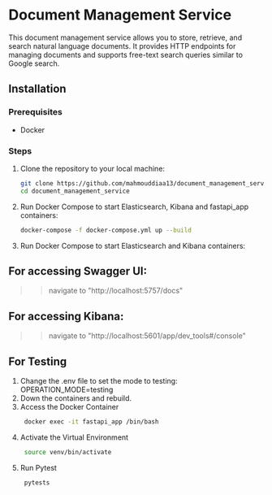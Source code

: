 # Document Management Service

This document management service allows you to store, retrieve, and search natural language documents. It provides HTTP endpoints for managing documents and supports free-text search queries similar to Google search.

## Installation

### Prerequisites

- Docker

### Steps

1. Clone the repository to your local machine:

   ```bash
   git clone https://github.com/mahmouddiaa13/document_management_service.git
   cd document_management_service

2. Run Docker Compose to start Elasticsearch, Kibana and fastapi_app containers:

    ```bash
    docker-compose -f docker-compose.yml up --build

3. Run Docker Compose to start Elasticsearch and Kibana containers:
## For accessing Swagger UI:
>> navigate to "http://localhost:5757/docs"
## For accessing Kibana:
>> navigate to "http://localhost:5601/app/dev_tools#/console"
## For Testing
1. Change the .env file to set the mode to testing: OPERATION_MODE=testing
2. Down the containers and rebuild.
3. Access the Docker Container    
   ```bash
    docker exec -it fastapi_app /bin/bash
4. Activate the Virtual Environment    
   ```bash
    source venv/bin/activate
5. Run Pytest  
   ```bash
    pytests
